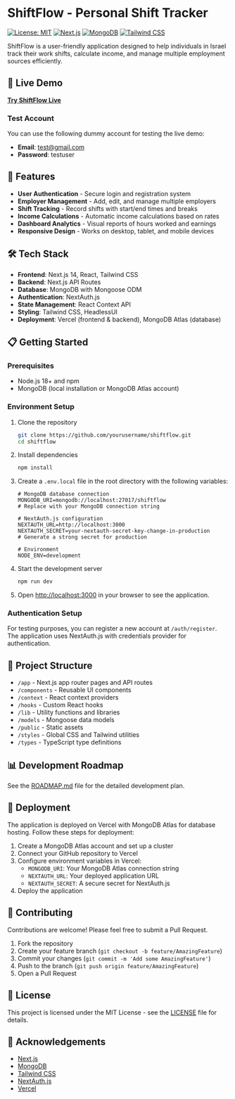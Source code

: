 # ShiftFlow - Personal Shift Tracker

[![License: MIT](https://img.shields.io/badge/License-MIT-blue.svg)](https://opensource.org/licenses/MIT)
[![Next.js](https://img.shields.io/badge/Next.js-14.x-black)](https://nextjs.org/)
[![MongoDB](https://img.shields.io/badge/MongoDB-Ready-green)](https://www.mongodb.com/)
[![Tailwind CSS](https://img.shields.io/badge/Tailwind-CSS-38B2AC)](https://tailwindcss.com/)

ShiftFlow is a user-friendly application designed to help individuals in Israel track their work shifts, calculate income, and manage multiple employment sources efficiently.

## 🔗 Live Demo

**[Try ShiftFlow Live](https://shift-flow.vercel.app/)**

### Test Account

You can use the following dummy account for testing the live demo:

- **Email**: test@gmail.com
- **Password**: testuser

## 🚀 Features

- **User Authentication** - Secure login and registration system
- **Employer Management** - Add, edit, and manage multiple employers
- **Shift Tracking** - Record shifts with start/end times and breaks
- **Income Calculations** - Automatic income calculations based on rates
- **Dashboard Analytics** - Visual reports of hours worked and earnings
- **Responsive Design** - Works on desktop, tablet, and mobile devices

## 🛠️ Tech Stack

- **Frontend**: Next.js 14, React, Tailwind CSS
- **Backend**: Next.js API Routes
- **Database**: MongoDB with Mongoose ODM
- **Authentication**: NextAuth.js
- **State Management**: React Context API
- **Styling**: Tailwind CSS, HeadlessUI
- **Deployment**: Vercel (frontend & backend), MongoDB Atlas (database)

## 📋 Getting Started

### Prerequisites

- Node.js 18+ and npm
- MongoDB (local installation or MongoDB Atlas account)

### Environment Setup

1. Clone the repository

   ```bash
   git clone https://github.com/yourusername/shiftflow.git
   cd shiftflow
   ```

2. Install dependencies

   ```bash
   npm install
   ```

3. Create a `.env.local` file in the root directory with the following variables:

   ```
   # MongoDB database connection
   MONGODB_URI=mongodb://localhost:27017/shiftflow
   # Replace with your MongoDB connection string

   # NextAuth.js configuration
   NEXTAUTH_URL=http://localhost:3000
   NEXTAUTH_SECRET=your-nextauth-secret-key-change-in-production
   # Generate a strong secret for production

   # Environment
   NODE_ENV=development
   ```

4. Start the development server

   ```bash
   npm run dev
   ```

5. Open [http://localhost:3000](http://localhost:3000) in your browser to see the application.

### Authentication Setup

For testing purposes, you can register a new account at `/auth/register`. The application uses NextAuth.js with credentials provider for authentication.

## 📁 Project Structure

- `/app` - Next.js app router pages and API routes
- `/components` - Reusable UI components
- `/context` - React context providers
- `/hooks` - Custom React hooks
- `/lib` - Utility functions and libraries
- `/models` - Mongoose data models
- `/public` - Static assets
- `/styles` - Global CSS and Tailwind utilities
- `/types` - TypeScript type definitions

## 📊 Development Roadmap

See the [ROADMAP.md](docs/ROADMAP.md) file for the detailed development plan.

## 🚀 Deployment

The application is deployed on Vercel with MongoDB Atlas for database hosting. Follow these steps for deployment:

1. Create a MongoDB Atlas account and set up a cluster
2. Connect your GitHub repository to Vercel
3. Configure environment variables in Vercel:
   - `MONGODB_URI`: Your MongoDB Atlas connection string
   - `NEXTAUTH_URL`: Your deployed application URL
   - `NEXTAUTH_SECRET`: A secure secret for NextAuth.js
4. Deploy the application

## 🤝 Contributing

Contributions are welcome! Please feel free to submit a Pull Request.

1. Fork the repository
2. Create your feature branch (`git checkout -b feature/AmazingFeature`)
3. Commit your changes (`git commit -m 'Add some AmazingFeature'`)
4. Push to the branch (`git push origin feature/AmazingFeature`)
5. Open a Pull Request

## 📄 License

This project is licensed under the MIT License - see the [LICENSE](LICENSE) file for details.

## 🙏 Acknowledgements

- [Next.js](https://nextjs.org/)
- [MongoDB](https://www.mongodb.com/)
- [Tailwind CSS](https://tailwindcss.com/)
- [NextAuth.js](https://next-auth.js.org/)
- [Vercel](https://vercel.com/)
